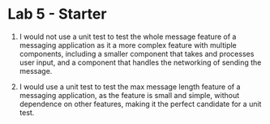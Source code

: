# Lab 5 - Starter

1. I would not use a unit test to test the whole message feature of a messaging application as it a more complex feature with multiple components, including a smaller component that takes and processes user input, and a component that handles the networking of sending the message.

2. I would use a unit test to test the max message length feature of a messaging application, as the feature is small and simple, without dependence on other features, making it the perfect candidate for a unit test.



